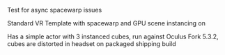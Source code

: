 Test for async spacewarp issues


Standard VR Template with spacewarp and GPU scene instancing on

Has a simple actor with 3 instanced cubes, run against Oculus Fork 5.3.2, cubes are distorted in headset on packaged shipping build
